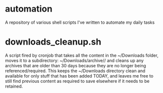 # automation
A repository of various shell scripts I've written to automate my daily tasks

# downloads_cleanup.sh
A script fired by cronjob that takes all the content in the ~/Downloads folder, moves it to a subdirectory: ~/Downloads/archive/<date>/ and cleans up any archives that are older than 30 days because they are no longer being referenced/required. This keeps the ~/Downloads directory clean and available for only stuff that has been added TODAY, and leaves me free to still find previous content as required to save elsewhere if it needs to be retained.
